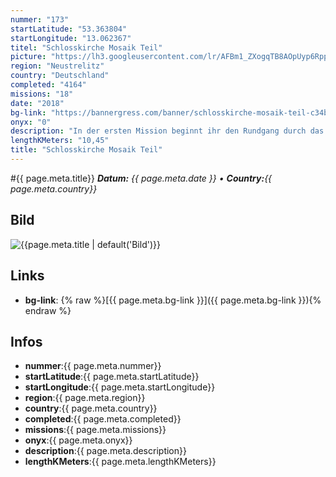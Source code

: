 ```yaml
---
nummer: "173"
startLatitude: "53.363804"
startLongitude: "13.062367"
titel: "Schlosskirche Mosaik Teil"
picture: "https://lh3.googleusercontent.com/lr/AFBm1_ZXogqTB8AOpUyp6RppepT-c_EDMdL_YyLPZ8RtAGRzDX1s-OWXmxnS7cDjwvvMWf2h0qw9MgUxPYPCtJlRhtqSCuQ93X64ib_XD1eJq2SFI8WPpnKFzReQXlxCjOvlaE7qu4aLJERMMVYczWb1VdTcjCV4l0WsVboJDl_iaHtIsFQ4d0ub7pV0wuCmazeEs-6bs_8esyAkagv4Zkkt91-qYMBnGT37mud6qIJNfflt0pvPph2KNhQoshosiqM0-yAztZV7kaK6kutFJxk-Et7TwpKbUr0NB5cbEEkwOax4cbJ2oz2xd-JaN3lb_VqXlhPXHvVkNRmhq6W166FN89cm4oasKIv2R0EXoGn4EVtzO0KA-4Juz0w642pA0VT0dkZa-K0WrlqXzgIU1TUQ7u0zJfycDAhjiVUPrL7VX4l_2lf4d1sYpHrrtf1pqpiy8XgND5rr4JwGqYr2uvai6GLogZ9OlOYKL8rh0Fwxox5lPDW8z7f2Wn00BVKPScAeD89LRI97ncbCZcSt6nhstMhVJk_3GM8TXhvoTey7Od_HoExYvSmUs3z0nc8lriTW0UO3na-nk_6VWjG8eng_7sZ3G7BcpDGMooikSsYFvmmwyi6ra3kghW6Fhapd81V9xQkA4-RotRSVTMnuU-INcrPIZqiC3J6-rRYR1SGfs-ky1VcAgHCc4fCorTs985EFihcPdpJ5mBtZyaibf3t4up1IeuUCmIlkbAoKhK90JE5PWrxXqMjPHWAUgGLQZRtGaMuRA-XXJxOjeNw2q_KdCQAwl_GECwCYWdz5Gu9CoMhn4GAix_a2GAC2aovrmlc_icWYBuFoBbdS78CvUY9fdWXK9SMSf8qlEd0L"
region: "Neustrelitz"
country: "Deutschland"
completed: "4164"
missions: "18"
date: "2018"
bg-link: "https://bannergress.com/banner/schlosskirche-mosaik-teil-c34b"
onyx: "0"
description: "In der ersten Mission beginnt ihr den Rundgang durch das historische Neustrelitz am Markt. Die Tour  führt euch durch die Innenstadt von Neustrelitz. Am besten, ihr macht die Missionen zu Fuß."
lengthKMeters: "10,45"
title: "Schlosskirche Mosaik Teil"
---
```


#{{ page.meta.title}}
_**Datum:** {{ page.meta.date }} • **Country:**{{ page.meta.country}}_

## Bild
![{{page.meta.title | default('Bild')}}]({{page.meta.picture}})

## Links
- **bg-link**: {% raw %}[{{ page.meta.bg-link }}]({{ page.meta.bg-link }}){% endraw %}

## Infos
- **nummer**:{{ page.meta.nummer}}
- **startLatitude**:{{ page.meta.startLatitude}}
- **startLongitude**:{{ page.meta.startLongitude}}
- **region**:{{ page.meta.region}}
- **country**:{{ page.meta.country}}
- **completed**:{{ page.meta.completed}}
- **missions**:{{ page.meta.missions}}
- **onyx**:{{ page.meta.onyx}}
- **description**:{{ page.meta.description}}
- **lengthKMeters**:{{ page.meta.lengthKMeters}}

